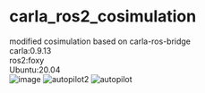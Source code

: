 # carla_ros2_cosimulation
modified cosimulation based on carla-ros-bridge  
carla:0.9.13  
ros2:foxy  
Ubuntu:20.04  
![image](https://user-images.githubusercontent.com/123466990/233664194-7e206a4f-fe12-426d-b567-169fbea383b1.png)
![autopilot2](https://github.com/Eisoc/carla_ros2_cosimulation/assets/123466990/c54d8788-da5f-45d1-b4e5-9923a5832541)
![autopilot](https://github.com/Eisoc/carla_ros2_cosimulation/assets/123466990/1f67e291-2450-4dc1-8877-9016ad87e4a8)

